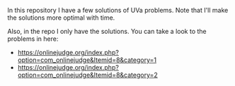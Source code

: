 In this repository I have a few solutions of UVa problems. Note that I'll make the solutions more optimal with time.

Also, in the repo I only have the solutions. You can take a look to the problems in here:

- https://onlinejudge.org/index.php?option=com_onlinejudge&Itemid=8&category=1
- https://onlinejudge.org/index.php?option=com_onlinejudge&Itemid=8&category=2
